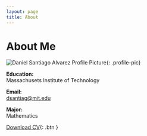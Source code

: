 ```yaml
---
layout: page
title: About
---
```


# About Me

![Daniel Santiago Alvarez Profile Picture](https://dasantiag.github.io/public/profile_picture.jpg){: .profile-pic}

**Education:**  
Massachusets Institute of Technology

**Email:**  
[dsantiag@mit.edu](dsantiag@mit.edu)

**Major:**  
Mathematics


[Download CV](https://dasantiag.github.io/public/Daniel_Santiago_Final_Project_18_994_2.pdf){: .btn }